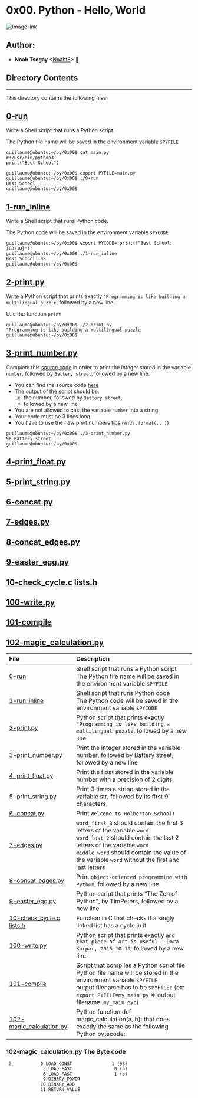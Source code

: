 # 0x00. Python - Hello, World

![Image link](https://s3.amazonaws.com/intranet-projects-files/holbertonschool-higher-level_programming+/231/48a9fdbd67c84a328a9df9ec8d93b9ac2458ac37721d7d53e51a27fb2bdc5263.jpg)

## Author:
* **Noah Tsegay** <[Noaht8](https://github.com/Noaht8)>  &#128511;

## Directory Contents
___

This directory contains the following files:

## [0-run](0-run)
Write a Shell script that runs a Python script.

The Python file name will be saved in the environment variable `$PYFILE`
```
guillaume@ubuntu:~/py/0x00$ cat main.py 
#!/usr/bin/python3
print("Best School")

guillaume@ubuntu:~/py/0x00$ export PYFILE=main.py
guillaume@ubuntu:~/py/0x00$ ./0-run
Best School
guillaume@ubuntu:~/py/0x00$
```
## [1-run_inline](1-run_inline)
Write a Shell script that runs Python code.

The Python code will be saved in the environment variable `$PYCODE`
```
guillaume@ubuntu:~/py/0x00$ export PYCODE='print(f"Best School: {88+10}")'
guillaume@ubuntu:~/py/0x00$ ./1-run_inline 
Best School: 98
guillaume@ubuntu:~/py/0x00$
```
## [2-print.py](2-print.py)
Write a Python script that prints exactly `"Programming is like building a multilingual puzzle`, followed by a new line.

Use the function `print`
```
guillaume@ubuntu:~/py/0x00$ ./2-print.py 
"Programming is like building a multilingual puzzle
guillaume@ubuntu:~/py/0x00$
```
## [3-print_number.py](3-print_number.py)
Complete this [source code](https://github.com/holbertonschool/0x00.py/blob/master/3-print_number.py "source code") in order to print the integer stored in the variable `number`, followed by `Battery street`, followed by a new line.

-   You can find the source code [here](https://github.com/holbertonschool/0x00.py/blob/master/3-print_number.py "here")
-   The output of the script should be:
    -   the number, followed by `Battery street`,
    -   followed by a new line
-   You are not allowed to cast the variable `number` into a string
-   Your code must be 3 lines long
-   You have to use the new print numbers [tips](https://alx-intranet.hbtn.io/rltoken/bKDyX1T7EsKyOMXp_2YzAg "tips") (with `.format(...)`)

```
guillaume@ubuntu:~/py/0x00$ ./3-print_number.py
98 Battery street
guillaume@ubuntu:~/py/0x00$

```
## [4-print_float.py](4-print_float.py)
## [5-print_string.py](5-print_string.py)
## [6-concat.py](6-concat.py)
## [7-edges.py](7-edges.py)
## [8-concat_edges.py](8-concat_edges.py)
## [9-easter_egg.py](9-easter_egg.py)
## [10-check_cycle.c](10-check_cycle.c) [lists.h](lists.h)
## [100-write.py](100-write.py)
## [101-compile](101-compile)
## [102-magic_calculation.py](102-magic_calculation.py)


|File| Description|
|:-------|:-------|
|[0-run](0-run)| Shell script that runs a Python script<br>The Python file name will be saved in the environment variable ```$PYFILE```|
|[1-run_inline](1-run_inline)| Shell script that runs Python code<br>The Python code will be saved in the environment variable ```$PYCODE```|
|[2-print.py](2-print.py)| Python script that prints exactly ```"Programming is like building a multilingual puzzle```, followed by a new line|
|[3-print_number.py](3-print_number.py)|Print the integer stored in the variable number, followed by Battery street, followed by a new line|
|[4-print_float.py](4-print_float.py)|Print the float stored in the variable number with a precision of 2 digits.|
|[5-print_string.py](5-print_string.py)|Print 3 times a string stored in the variable str, followed by its first 9 characters.|
|[6-concat.py](6-concat.py)|Print ```Welcome to Holberton School!```|
|[7-edges.py](7-edges.py)|```word_first_3``` should contain the first 3 letters of the variable ```word```<br>```word_last_2``` should contain the last 2 letters of the variable ```word```<br>```middle_word``` should contain the value of the variable ```word``` without the first and last letters|
|[8-concat_edges.py](8-concat_edges.py)|Print ```object-oriented programming with Python```, followed by a new line|
|[9-easter_egg.py](9-easter_egg.py)|Python script that prints “The Zen of Python”, by TimPeters, followed by a new line|
|[10-check_cycle.c](10-check_cycle.c) [lists.h](lists.h)|Function in C that checks if a singly linked list has a cycle in it|
|[100-write.py](100-write.py)|Python script that prints exactly ```and that piece of art is useful - Dora Korpar, 2015-10-19```, followed by a new line|
|[101-compile](101-compile)|Script that compiles a Python script file<br>Python file name will be stored in the environment variable ```$PYFILE```<br>output filename has to be ```$PYFILEc``` (ex: ```export PYFILE=my_main.py``` => output filename: ```my_main.pyc```)|
|[102-magic_calculation.py](102-magic_calculation.py)|Python function def magic_calculation(a, b): that does exactly the same as the following Python bytecode:|

### 102-magic_calculation.py The Byte code
```
 3           0 LOAD_CONST               1 (98)
              3 LOAD_FAST                0 (a)
              6 LOAD_FAST                1 (b)
              9 BINARY_POWER
             10 BINARY_ADD
             11 RETURN_VALUE
```

